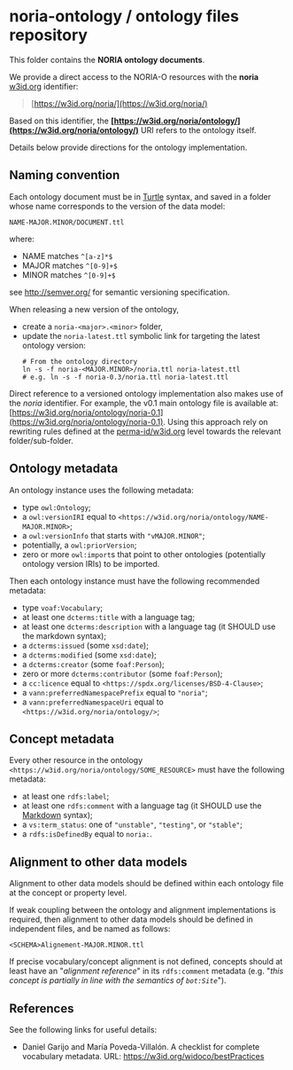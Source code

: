 # noria-ontology / ontology files repository

This folder contains the **NORIA ontology documents**.

We provide a direct access to the NORIA-O resources with the **noria** [w3id.org](https://w3id.org/) identifier:
> [https://w3id.org/noria/](https://w3id.org/noria/)

Based on this identifier, the **[https://w3id.org/noria/ontology/](https://w3id.org/noria/ontology/)** URI refers to the ontology itself.

Details below provide directions for the ontology implementation.

## Naming convention

Each ontology document must be in [Turtle](https://www.w3.org/TR/turtle/) syntax, and saved in a folder whose name corresponds to the version of the data model:

```
NAME-MAJOR.MINOR/DOCUMENT.ttl
```

where:

- NAME matches `^[a-z]*$`
- MAJOR matches `^[0-9]+$`
- MINOR matches `^[0-9]+$`

see http://semver.org/ for semantic versioning specification.

When releasing a new version of the ontology,

* create a `noria-<major>.<minor>` folder,
* update the `noria-latest.ttl` symbolic link for targeting the latest ontology version:
	```shell
	# From the ontology directory
	ln -s -f noria-<MAJOR.MINOR>/noria.ttl noria-latest.ttl
	# e.g. ln -s -f noria-0.3/noria.ttl noria-latest.ttl
	```

Direct reference to a versioned ontology implementation also makes use of the *noria* identifier.
For example, the v0.1 main ontology file is available at: [https://w3id.org/noria/ontology/noria-0.1](https://w3id.org/noria/ontology/noria-0.1).
Using this approach rely on rewriting rules defined at the [perma-id/w3id.org](https://github.com/perma-id/w3id.org) level towards the relevant folder/sub-folder.

## Ontology metadata

An ontology instance uses the following metadata:

- type `owl:Ontology`;
- a `owl:versionIRI` equal to `<https://w3id.org/noria/ontology/NAME-MAJOR.MINOR>`;
- a `owl:versionInfo` that starts with `"vMAJOR.MINOR"`;
- potentially, a `owl:priorVersion`;
- zero or more `owl:import`s that point to other ontologies (potentially ontology version IRIs) to be imported.

Then each ontology instance must have the following recommended metadata:

- type `voaf:Vocabulary`;
- at least one `dcterms:title` with a language tag;
- at least one `dcterms:description` with a language tag (it SHOULD use the markdown syntax);
- a `dcterms:issued` (some `xsd:date`);
- a `dcterms:modified` (some `xsd:date`);
- a `dcterms:creator` (some `foaf:Person`);
- zero or more `dcterms:contributor` (some `foaf:Person`);
- a `cc:licence` equal to `<https://spdx.org/licenses/BSD-4-Clause>`;
- a `vann:preferredNamespacePrefix` equal to `"noria"`;
- a `vann:preferredNamespaceUri` equal to `<https://w3id.org/noria/ontology/>`;

## Concept metadata

Every other resource in the ontology `<https://w3id.org/noria/ontology/SOME_RESOURCE>` must have the following metadata:

- at least one `rdfs:label`;
- at least one `rdfs:comment` with a language tag (it SHOULD use the [Markdown](https://www.markdownguide.org/) syntax);
- a `vs:term_status`: one of `"unstable"`, `"testing"`, or `"stable"`;
- a `rdfs:isDefinedBy` equal to `noria:`.

## Alignment to other data models

Alignment to other data models should be defined within each ontology file at the concept or property level.

If weak coupling between the ontology and alignment implementations is required, then alignment to other data models should be defined in independent files, and be named as follows:

```
<SCHEMA>Alignement-MAJOR.MINOR.ttl
```

If precise vocabulary/concept alignment is not defined, concepts should at least have an "*alignment reference*" in its `rdfs:comment` metadata (e.g. "*this concept is partially in line with the semantics of `bot:Site`*").

## References

See the following links for useful details:

* Daniel Garijo and María Poveda-Villalón. A checklist for complete vocabulary metadata. URL: https://w3id.org/widoco/bestPractices
